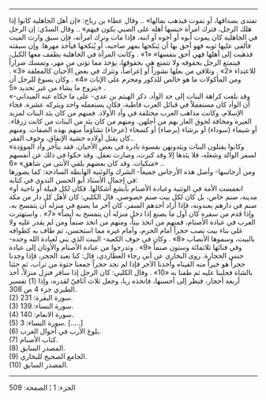------------------------------------------------------------------------

تفتدى بصداقها، أو تموت فيذهب بمالها» .. وقال عطاء بن رباح: «إن أهل
الجاهلية كانوا إذا هلك الرجل، فترك امرأة حبسها أهله على الصبي يكون فيهم»
.. وقال السدّي: إن الرجل في الجاهلية كان يموت أبوه أو أخوه أو ابنه، فإذا
مات وترك امرأته، فإن سبق وارث الميت فألقى عليها ثوبه فهو أحق بها أن
يَنكحها بمهر صاحبه، أو يُنكحها فيأخذ مهرها. وإن سبقته فذهبت إلى أهلها فهي
أحق بنفسها» «1» . وكانت المرأة في الجاهلية يطفف معها الكيل، فيتمتع الرجل
بحقوقه ولا تتمتع هي بحقوقها، يؤخذ مما تؤتى من مهر، وتمسك ضراراً للاعتداء
«2» . وتلاقي من بعلها نشوزاً أو إعراضاً، وتترك في بعض الأحيان كالمعلقة «3»
. ومن المأكولات ما هو خالص للذكور ومحرم على الإناث «4» . وكان يسوغ للرجل
أن يتزوج ما يشاء من غير تحديد «5» .  
«وقد بلغت كراهة البنات إلى حد الوأد. ذكر الهيثم بن عدي- على ما حكاه عنه
الميداني- أن الوأد كان مستعملاً في قبائل العرب قاطبة، فكان يستعمله واحد
ويتركه عشرة. فجاء الإسلام، وكانت مذاهب العرب مختلفة في وأد الأولاد.
فمنهم من كان يئد البنات لمزيد الغيرة ومخافة لحوق العار بهم من أجلهن.
ومنهم من كان يئد من البنات من كانت زرقاء. أو شيماء (سوداء) أو برشاء
(برصاء) أو كسحاء (عرجاء) تشاؤماً منهم بهذه الصفات. ومنهم كان يقتل أولاده
خشية الإنفاق، وخوف الفقر..  
«وكانوا يقتلون البنات ويئدونهن بقسوة نادرة في بعض الأحيان، فقد يتأخر وأد
الموؤدة لسفر الوالد وشغله، فلا يئدها إلا وقد كبرت، وصارت تعقل. وقد حكوا
في ذلك عن أنفسهم مبكيات. وقد كان بعضهم يلقي الأنثى من شاهق» «6» ..  
ومن أرجاسها- وأصل هذه الأرجاس جميعاً- الشرك والوثنية الهابطة الساذجة: كما
يصورها في إجمال الأستاذ أبو الحسن الندوي في كتابه:  
«انغمست الأمة في الوثنية وعبادة الأصنام بأبشع أشكالها. فكان لكل قبيلة أو
ناحية أو مدينة، صنم خاص، بل كان لكل بيت صنم خصوصي. قال الكلبي: كان لأهل
كل دار من مكة صنم في دارهم يعبدونه، فإذا أراد أحدهم السفر، كان آخر ما
يصنع في منزله أن يتمسح به، وإذا قدم من سفره كان أول ما يصنع إذا دخل
منزله أن يتمسح به أيضاً» «7» . واستهترت العرب في عبادة الأصنام، فمنهم من
اتخذ بيتاً، ومنهم من اتخذ صنماً ومن لم يقدر عليه ولا على بناء بيت نصب حجراً
أمام الحرم، وأمام غيره مما استحسن، ثم طاف به كطوافه بالبيت، وسموها
الأنصاب «8» . وكان في جوف الكعبة- البيت الذي بني لعبادة الله وحده- وفي
فنائها ثلاثمائة وستون صنماً «9» . وتدرجوا من عبادة الأصنام والأوثان إلى
عبادة جنس الحجارة. روى البخاري عن أبي رجاء العطاردي، قال: كنا نعبد
الحجر، فإذا وجدنا حجراً هو خيراً منه القيناه وأخذنا الآخر فإذا لم نجد حجراً
جمعنا حثوة من تراب، ثم جئنا بالشاة فحلبنا عليه ثم طفنا به «10» . وقال
الكلبي: كان الرجل إذا سافر فنزل منزلاً، أخذ أربعة أحجار، فنظر إلى أحسنها،
فاتخذه ربا، وجعل ثلاث أثافيّ لقدره، وإذا (1) تفسير الطبري جزء 4 ص 308.  
(2) سورة البقرة: 231.  
(3) سورة النساء: 139.  
(4) سورة الانعام: 140.  
(5) سورة النساء: 3. \[.....\]  
(6) بلوغ الأرب في أحوال العرب.  
(7) كتاب الأصنام.  
(8) المصدر السابق.  
(9) الجامع الصحيح للبخاري.  
(10) المصدر السابق.

------------------------------------------------------------------------

الجزء: 1 ¦ الصفحة: 509
